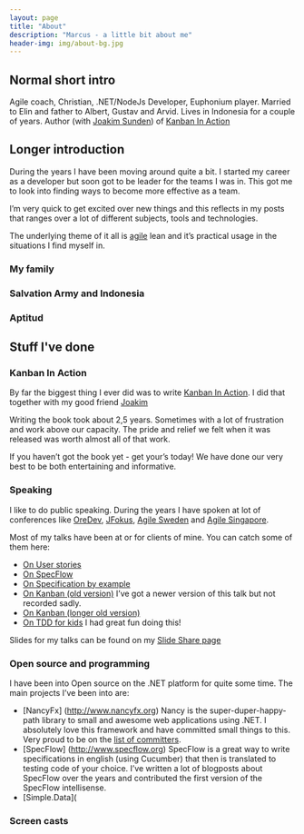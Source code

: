 ```yaml
---
layout: page
title: "About"
description: "Marcus - a little bit about me"
header-img: img/about-bg.jpg
---
```


## Normal short intro
Agile coach, Christian, .NET/NodeJs Developer, Euphonium player. Married to Elin and father to Albert, Gustav and Arvid. Lives in Indonesia for a couple of years. Author (with [Joakim Sunden](http://www.joakimsunden.com)) of [Kanban In Action](http://bit.ly/theKanbanBook)

## Longer introduction
During the years I have been moving around quite a bit. I started my career as a developer but soon got to be leader for the teams I was in. This got me to look into finding ways to become more effective as a team. 

I’m very quick to get excited over new things and this reflects in my posts that ranges over a lot of different subjects, tools and technologies. 

The underlying theme of it all is [agile](http://www.agilemanifesto.org) lean and it’s practical usage in the situations I find myself in. 

### My family

### Salvation Army and Indonesia 

### Aptitud



## Stuff I've done

### Kanban In Action
By far the biggest thing I ever did was to write [Kanban In Action](http://bit.ly/theKanbanBook). I did that together with my good friend [Joakim](http://www.joakimsunden.com)  

Writing the book took about 2,5 years. Sometimes with a lot of frustration and work above our capacity. The pride and relief we felt when it was released was worth almost all of that work. 

If you haven’t got the book yet - get your’s today! We have done our very best to be both entertaining and informative. 

### Speaking
I like to do public speaking. During the years I have spoken at  lot of conferences like [OreDev](http://www.oredev.org), [JFokus](http://www.jfokus.se), [Agile Sweden](http://www.agilasverige.se) and [Agile Singapore](http://2014.agilesingapore.org). 

Most of my talks have been at or for clients of mine. You can catch some of them here: 
* [On User stories](https://www.youtube.com/watch?v=BmmDMuZ0fcE)
* [On SpecFlow](https://www.youtube.com/watch?v=0j7RaGqVIyk)
* [On Specification by example](https://www.youtube.com/watch?v=OLdCV062lGs)
* [On Kanban (old version)](https://www.youtube.com/watch?v=ufCa1VlItLA) I’ve got a newer version of this talk but not recorded sadly. 
* [On Kanban (longer old version)](https://www.youtube.com/watch?v=hLuSAuVIpI8)
* [On TDD for kids](https://www.youtube.com/watch?v=Ont8keNr08Y&list=UU3uq62oWJPm1agrW5Xxp_sA) I had great fun doing this!

Slides for my talks can be found on my [Slide Share page](www.slideshare.net/marcusoftnet/)

### Open source and programming
I have been into Open source on the .NET platform for quite some time. The main projects I’ve been into are:
* [NancyFx] (http://www.nancyfx.org) Nancy is the super-duper-happy-path library to small and awesome web applications using .NET. I absolutely love this framework and have committed small things to this. Very proud to be on the [list of committers](http://nancyfx.org/contribs.html). 
* [SpecFlow] (http://www.specflow.org) SpecFlow is a great way to write specifications in english (using Cucumber) that then is translated to testing code of your choice. I’ve written a lot of blogposts about SpecFlow over the years and contributed the first version of the SpecFlow intellisense. 
*  [Simple.Data](
### Screen casts
